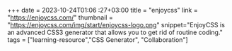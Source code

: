 +++
date = 2023-10-24T01:06 :27+03:00
title = "enjoycss"
link = "https://enjoycss.com/"
thumbnail = "https://enjoycss.com/img/start/enjoycss-logo.png"
snippet="EnjoyCSS is an advanced CSS3 generator that allows you to get rid of routine coding."
tags = ["learning-resource","CSS Generator", "Collaboration"]
